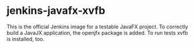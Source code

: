 # jenkins-javafx-xvfb

This is the official Jenkins image for a testable JavaFX project. To correctly build a JavaJX application, the openjfx package is added. To run tests xvfb is installed, too.